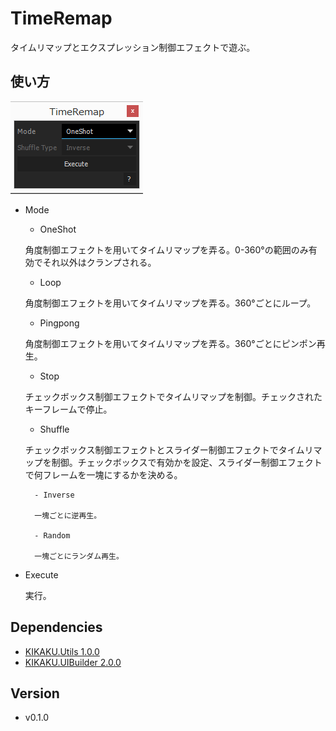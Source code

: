 # TimeRemap

タイムリマップとエクスプレッション制御エフェクトで遊ぶ。

## 使い方

![UI](ui.png)

- Mode

	- OneShot
	
	角度制御エフェクトを用いてタイムリマップを弄る。0-360°の範囲のみ有効でそれ以外はクランプされる。
	
	- Loop
	
	角度制御エフェクトを用いてタイムリマップを弄る。360°ごとにループ。
	
	- Pingpong
	
	角度制御エフェクトを用いてタイムリマップを弄る。360°ごとにピンポン再生。
	
	- Stop
	
	チェックボックス制御エフェクトでタイムリマップを制御。チェックされたキーフレームで停止。
	
	- Shuffle
	
	チェックボックス制御エフェクトとスライダー制御エフェクトでタイムリマップを制御。チェックボックスで有効かを設定、スライダー制御エフェクトで何フレームを一塊にするかを決める。
	
		- Inverse
		
		一塊ごとに逆再生。
		
		- Random
		
		一塊ごとにランダム再生。
		
- Execute 

	実行。



## Dependencies

- [KIKAKU.Utils 1.0.0](https://github.com/atarabi/AfterEffects-Scripts/tree/master/Startup/KikakuUtils)
- [KIKAKU.UIBuilder 2.0.0](https://github.com/atarabi/AfterEffects-Scripts/tree/master/Startup/KikakuUIBuilder)

## Version

- v0.1.0